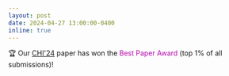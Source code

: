 ```yaml
---
layout: post
date: 2024-04-27 13:00:00-0400
inline: true
---
```


🏆 Our [CHI'24](https://dl.acm.org/doi/10.1145/3613904.3642181) paper has won the <a style='color:#B509AC;'>Best Paper Award</a> (top 1% of all submissions)! 